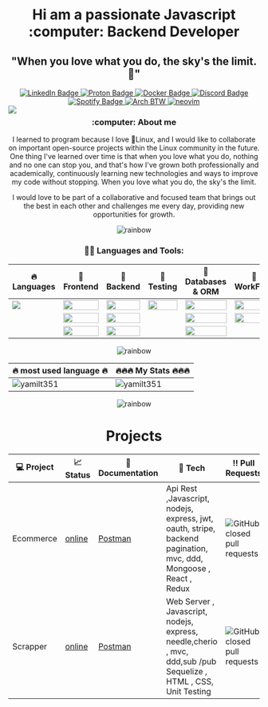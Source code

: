 <h1 align="center">Hi am a passionate Javascript :computer: Backend Developer</h1>
<h2 align="center"> "When you love what you do, the sky's the limit. 🤘"</h2>
 <div id="badges" align="center">
  <a href="https://www.linkedin.com/in/yamil-tauil/">
    <img src="https://img.shields.io/badge/LinkedIn-blue?style=for-the-badge&logo=linkedin&logoColor=white" alt="LinkedIn Badge"/>
  </a>
  <a href="mailto:3bl48d8gf@mozmail.com">
    <img src="https://img.shields.io/badge/ProtonMail-8B89CC?style=for-the-badge&logo=protonmail&logoColor=white" alt="Proton Badge"/>
  </a>
 <a href="https://hub.docker.com/u/clamshell6412">
    <img src="https://img.shields.io/badge/My Docker-blue?style=for-the-badge&logo=docker&logoColor=white" alt="Docker Badge"/>
  </a>
<a href="https://discord.gg/5kMp9HwM">
    <img src="https://img.shields.io/badge/Discord-7289DA?style=for-the-badge&logo=discord&logoColor=white" alt="Discord Badge"/>
  </a>
  <a href="https://open.spotify.com/playlist/0FiQetZ1anKxqy58tOdsiT?si=898168eafdaa4f8e">
    <img src="https://img.shields.io/badge/Soundtracks-1ED760?&style=for-the-badge&logo=spotify&logoColor=white" alt="Spotify Badge"/>
  </a>
  <a href="https://github.com/yamilt351/yamilt351/">
    <img src="https://img.shields.io/badge/I Use Arch BTW-1793D1?style=for-the-badge&logo=arch-linux&logoColor=white" alt="Arch BTW "/>
  </a>
   <a href="https://github.com/yamilt351/neovim">
    <img src="https://img.shields.io/badge/My NeoVim Set Up-%2357A143.svg?&style=for-the-badge&logo=neovim&logoColor=white" alt="neovim"/>
  </a>
</div>

<img src ="https://github.com/yamilt351/yamilt351/assets/88646148/d1c3c1dd-8504-47e3-85fc-79b1216ba53b" align="left"/>
<div align="right">
 
<h3 align="center">:computer: About me </h3>
<div align="center"> 
I learned to program because I love 🐧Linux, and I would like to collaborate on important open-source projects within the Linux community in the future. One thing I've learned over time is that when you love what you do, nothing and no one can stop you, and that's how I've grown both professionally and academically, continuously learning new technologies and ways to improve my code without stopping. When you love what you do, the sky's the limit.

I would love to be part of a collaborative and focused team that brings out the best in each other and challenges me every day, providing new opportunities for growth.
</div>
</div>

<div align="center">
 
 ![rainbow](https://github.com/yamilt351/yamilt351/assets/88646148/c92553d4-d47d-4bcb-a505-5e861de4dba6)
 
<h3>👨‍💻 Languages and Tools:</h3>

|🔥 Languages |📌 Frontend        |📌 Backend            | 📌 Testing        |📌 Databases & ORM |📌      WorkFlow | 
|----------| --------------- | ------------------ | --------------|----------|---------------|
|<img src="https://img.shields.io/badge/JavaScript-F7DF1E?style=for-the-badge&logo=javascript&logoColor=black"/>| <img src="https://img.shields.io/badge/React-20232A?style=for-the-badge&logo=react&logoColor=61DAFB" width="100%"/>           | <img src="https://img.shields.io/badge/Node.js-43853D?style=for-the-badge&logo=node.js&logoColor=white" width="100%" />             | <img src="https://img.shields.io/badge/Jest-323330?style=for-the-badge&logo=Jest&logoColor=white" width="100%"/>       | <img src="https://img.shields.io/badge/MongoDB-4EA94B?style=for-the-badge&logo=mongodb&logoColor=white" width="100%"/>  |  <img src="https://img.shields.io/badge/Trello-0052CC?style=for-the-badge&logo=trello&logoColor=white" width="100%"/>   |
|          | <img src="https://img.shields.io/badge/Redux-593D88?style=for-the-badge&logo=redux&logoColor=white" width="100%"/>           |<img src="https://img.shields.io/badge/Express.js-404D59?style=for-the-badge" width="100%"/>            |           |<img src="https://img.shields.io/badge/PostgreSQL-316192?style=for-the-badge&logo=postgresql&logoColor=white" width="100%" />|     <img src="https://img.shields.io/badge/GIT-E44C30?style=for-the-badge&logo=git&logoColor=white" width="100%"/>   |
|          | <img src="https://img.shields.io/badge/CSS-239120?&style=for-the-badge&logo=css3&logoColor=white" width="100%"/>| <img src="https://img.shields.io/badge/Docker-blue?style=for-the-badge&logo=docker&logoColor=white" width="100%"/>            |     |<img src="https://img.shields.io/badge/sequelize-323330?style=for-the-badge&logo=sequelize&logoColor=blue" width="100%"/> |      |               

</div>

<div align="center">
 
 ![rainbow](https://github.com/yamilt351/yamilt351/assets/88646148/c92553d4-d47d-4bcb-a505-5e861de4dba6)
 
|🔥 most used language 🔥 | 🔥🔥🔥 My Stats 🔥🔥🔥       | 
| ---------------| ------------------ |
| <img  src="https://github-readme-stats.vercel.app/api/top-langs?username=yamilt351&show_icons=true&locale=en&layout=compact&theme=blue-green" alt="yamilt351" /> |<img src="https://github-readme-stats.vercel.app/api?username=yamilt351&show_icons=true&locale=en&theme=blue-green" alt="yamilt351" />       | 
 
 </div>
 <div align="center">
  
 ![rainbow](https://github.com/yamilt351/yamilt351/assets/88646148/c92553d4-d47d-4bcb-a505-5e861de4dba6)
  
 <h1>Projects</h1>

 
|:computer: Project        |📈  Status              |📂 Documentation     |📌 Tech       |‼️ Pull Requests|
| ---------------| ------------------ |------------------ |------------|---------------|
| Ecommerce | [online](https://ciervademo.onrender.com/)|   [Postman](https://github.com/yamilt351/ecommerce-api-rest-javascript-node-mongo)                |Api Rest ,Javascript, nodejs, express, jwt, oauth, stripe, backend pagination, mvc, ddd,  Mongoose , React , Redux       |  ![GitHub closed pull requests](https://img.shields.io/github/issues-pr-closed/yamilt351/ecommerce-api-rest-javascript-node-mongo?color=red) |
| Scrapper | [online](https://scraper-5ask.onrender.com/public/html.html)|   [Postman](https://github.com/yamilt351/scraper)                |Web Server , Javascript, nodejs, express, needle,cherio , mvc, ddd,sub /pub  Sequelize , HTML , CSS, Unit Testing        |  ![GitHub closed pull requests](https://img.shields.io/github/issues-pr-closed/yamilt351/scraper?color=red) |




 </div>

